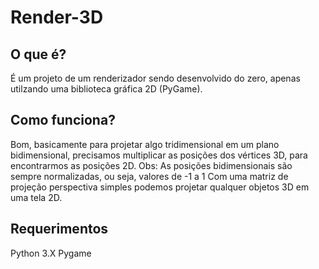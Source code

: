 # Render-3D

## O que é?
É um projeto de um renderizador sendo desenvolvido do zero, apenas utilzando uma biblioteca gráfica 2D (PyGame).

## Como funciona?
Bom, basicamente para projetar algo tridimensional em um plano bidimensional, precisamos multiplicar as posições dos vértices 3D, para encontrarmos as posições 2D. Obs: As posições bidimensionais são sempre normalizadas, ou seja, valores de -1 a 1
Com uma matriz de projeção perspectiva simples podemos projetar qualquer objetos 3D em uma tela 2D.

## Requerimentos
Python 3.X
Pygame
